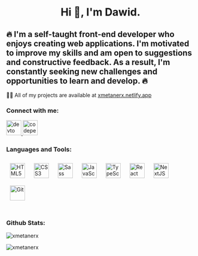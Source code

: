 <h1 align="center">Hi 👋, I'm Dawid.</h1>
<h2>
🔥 I'm a self-taught front-end developer who enjoys creating web applications. I'm motivated to improve my skills and am open to suggestions and constructive feedback. As a result, I'm constantly seeking new challenges and opportunities to learn and develop. 🔥
</h2>

👨‍💻 All of my projects are available at [xmetanerx.netlify.app](https://xmetanerx.netlify.app)

<h3 align="left">Connect with me:</h3>
<p align="left">
<a href="https://dev.to/xMetaneRx" target="_blank">
<img src=https://img.shields.io/badge/dev.to-%2308090A.svg?&style=for-the-badge&logo=dev.to&logoColor=white alt=devto style="margin-bottom: 5px;" height="40" />
</a>
<a href="https://codepen.com/xMetaneRx" target="_blank">
<img src=https://img.shields.io/badge/codepen-%23131417.svg?&style=for-the-badge&logo=codepen&logoColor=white alt=codepen style="margin-bottom: 5px;" height="40" />
</a>  
</p>

<h3 align="left">Languages and Tools:</h3>
<div align="left">
<a href="https://developer.mozilla.org/en-US/docs/Web/HTML" target="_blank"><img style="margin: 10px" src="https://profilinator.rishav.dev/skills-assets/html5-original-wordmark.svg" alt="HTML5" height="40" /></a>  
<a href="https://developer.mozilla.org/en-US/docs/Web/CSS" target="_blank"><img style="margin: 10px" src="https://profilinator.rishav.dev/skills-assets/css3-original-wordmark.svg" alt="CSS3" height="40" /></a>
<a href="https://sass-lang.com/" target="_blank"><img style="margin: 10px" src="https://profilinator.rishav.dev/skills-assets/sass-original.svg" alt="Sass" height="40" /></a>  
<a href="https://www.javascript.com/" target="_blank"><img style="margin: 10px" src="https://profilinator.rishav.dev/skills-assets/javascript-original.svg" alt="JavaScript" height="40" /></a>  
<a href="https://www.typescriptlang.org/" target="_blank"><img style="margin: 10px" src="https://profilinator.rishav.dev/skills-assets/typescript-original.svg" alt="TypeScript" height="40" /></a>  
<a href="https://reactjs.org/" target="_blank"><img style="margin: 10px" src="https://profilinator.rishav.dev/skills-assets/react-original-wordmark.svg" alt="React" height="40" /></a>
<a href="https://nextjs.org/" target="_blank"><img style="margin: 10px" src="https://profilinator.rishav.dev/skills-assets/nextjs.png" alt="NextJS" height="40" /></a>
<a href="https://github.com/" target="_blank"><img style="margin: 10px" src="https://profilinator.rishav.dev/skills-assets/git-scm-icon.svg" alt="Git" height="40" /></a> 
</div>
<br />

<h3 align="left">Github Stats:</h3>
<p><img align="center" src="https://github-readme-stats.vercel.app/api/top-langs?username=xmetanerx&show_icons=true&locale=en&layout=compact" alt="xmetanerx" /></p>
<p><img align="center" src="https://github-readme-streak-stats.herokuapp.com/?user=xmetanerx&" alt="xmetanerx" /></p>
